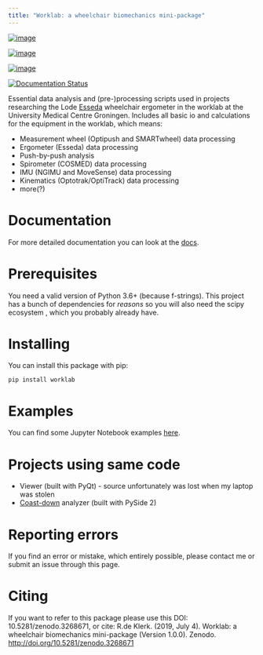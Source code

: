 ```yaml
---
title: "Worklab: a wheelchair biomechanics mini-package"
---
```


[![image](https://zenodo.org/badge/DOI/10.5281/zenodo.3268671.svg)](https://doi.org/10.5281/zenodo.3268671)

[![image](https://badge.fury.io/py/worklab.svg)](https://badge.fury.io/py/worklab)

[![image](https://img.shields.io/badge/License-GPLv3-blue.svg)](https://www.gitlab.com/Rickdkk/worklab/tree/master/LICENCE)

[![Documentation Status](https://readthedocs.org/projects/worklab/badge/?version=latest)](https://worklab.readthedocs.io/en/latest/?badge=latest)

Essential data analysis and (pre-)processing scripts used in projects
researching the Lode
[Esseda](https://www.lode.nl/en/product/esseda-wheelchair-ergometer/637)
wheelchair ergometer in the worklab at the University Medical Centre
Groningen. Includes all basic io and calculations for the equipment in
the worklab, which means:

-   Measurement wheel (Optipush and SMARTwheel) data processing
-   Ergometer (Esseda) data processing
-   Push-by-push analysis
-   Spirometer (COSMED) data processing
-   IMU (NGIMU and MoveSense) data processing
-   Kinematics (Optotrak/OptiTrack) data processing
-   more(?)

# Documentation

For more detailed documentation you can look at the
[docs](https://worklab.readthedocs.io/en/latest).

# Prerequisites

You need a valid version of Python 3.6+ (because f-strings). This
project has a bunch of dependencies for *reasons* so you will also need
the scipy ecosystem , which you probably already have.

# Installing

You can install this package with pip:

    pip install worklab

# Examples

You can find some Jupyter Notebook examples
[here](https://worklab.readthedocs.io/en/latest/examples.html).

# Projects using same code

-   Viewer (built with PyQt) - source unfortunately was lost when my
    laptop was stolen
-   [Coast-down](https://gitlab.com/Rickdkk/coast_down_test) analyzer
    (built with PySide 2)

# Reporting errors

If you find an error or mistake, which entirely possible, please contact
me or submit an issue through this page.

# Citing

If you want to refer to this package please use this DOI:
10.5281/zenodo.3268671, or cite: R.de Klerk. (2019, July 4). Worklab: a
wheelchair biomechanics mini-package (Version 1.0.0). Zenodo.
<http://doi.org/10.5281/zenodo.3268671>
